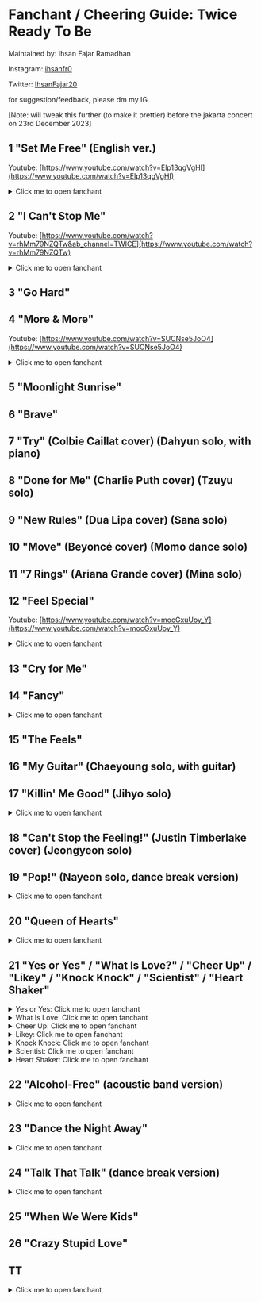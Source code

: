 # Fanchant / Cheering Guide: Twice Ready To Be

Maintained by: Ihsan Fajar Ramadhan

Instagram: [ihsanfr0](https://instagram.com/ihsanfr0)

Twitter: [IhsanFajar20](https://twitter.com/IhsanFajar20)

for suggestion/feedback, please dm my IG

[Note: will tweak this further (to make it prettier) before the jakarta concert on 23rd December 2023]

## 1 "Set Me Free" (English ver.)

Youtube: [https://www.youtube.com/watch?v=Elp13qgVgHI](https://www.youtube.com/watch?v=Elp13qgVgHI)

<details>

  <summary>Click me to open fanchant</summary>


<ins>***(teu.wa.i.seu.set.mi.peu.ri)***</ins>

modeun geol ileobeorindaedo <ins>***sanggwan eopseo***</ins>

jigeum i gamjeongi sunganira haedo

ijeneun deo isang nae mam <ins>***sumgigin shireo***</ins>

ne nunbichi nal jayuropge mandeuljana



<ins>***No No No No No***</ins>

uisikaji malgo nal anajwo

deoneun ileul geotdo sumgil geotdo eopseo 

<ins>***[cheer]***</ins>


nae modeun geol georeo <ins>***Risk it all***</ins>

i sarang malgoneun <ins>***Fade out***</ins>

Gonna <ins>***set me set me set me free***</ins>

nae mam kkeutkkaji gal teni

neon geunyang nal aneumyeon dwae

Come and <ins>***set me set me set me free***</ins>



naega wonhadeon Best of Me <ins>***(najeongmo)***</ins>

ije naneun ready to be <ins>***(sajimi)***</ins>

Yeah gonna <ins>***set me set me set me free (dachaejjeu)***</ins>

jigeum All eyes on me

nareul anajwo da borandeusi <ins>***(teuwaiseu)***</ins>

Yeah come and <ins>***set me set me set me free***</ins>



eoriseogeun chungdongira haedo <ins>***sanggwan eopseo***</ins>

nal gaduneun siseon ttawin imi Outta sight

jigeum urin naega kkumkkwowatdeon <ins>***geudaero***</ins>

nunape geuryeojin wanbyeokan Fantasy



<ins>***No No No No No***</ins>

singyeong sseujimalgo nal anajwo

deoneun ileul geotdo sumgil geotdo eopseo 

<ins>***[cheer]***</ins>



nae modeun geol georeo <ins>***Risk it all***</ins>

i sarang malgoneun <ins>***Fade out***</ins>

Gonna <ins>***set me set me set me free***</ins>

nae mam kkeutkkaji gal teni

neon geunyang nal aneumyeon dwae

Come and <ins>***set me set me set me free***</ins>



naega wonhadeon Best of Me <ins>***(najeongmo)***</ins>

ije naneun ready to be <ins>***(sajimi)***</ins>

Yeah gonna <ins>***set me set me set me free (dachaejjeu)***</ins>

jigeum All eyes on me

nareul anajwo da borandeusi <ins>***(teuwaiseu)***</ins>

Yeah come and <ins>***set me set me set me free***</ins>



I’m gonna tell you straight

No matter what they say (ei~)

du jeomeul inneun Line an kkeunkyeo <ins>***All my TWICE***</ins>

budichigo neomeojyeodo ireukyeo nal

du nuni matdaeul ttaen <ins>***Make me feel special***</ins>

neoro inhae wanjeonhan naro Completed

i mal mideodo dwae cause <ins>***this is official uh!***</ins>



nae modeun geol georeo <ins>***Risk it all***</ins>

i sarang malgoneun <ins>***Fade out***</ins>

Gonna <ins>***set me set me set me free***</ins>

nae mam kkeutkkaji gal teni

neon geunyang nal aneumyeon dwae

Come and <ins>***set me set me set me free***</ins>



naega wonhadeon Best of Me <ins>***(najeongmo)***</ins>

ije naneun ready to be <ins>***(sajimi)***</ins>

Yeah gonna <ins>***set me set me set me free***</ins> <ins>***(dachaejjeu)***</ins>

jigeum All eyes on me

nareul anajwo da borandeusi <ins>***(teuwaiseu)***</ins>

Yeah come and <ins>***set me set me set me free***</ins>


</details>

## 2 "I Can't Stop Me"

Youtube: [https://www.youtube.com/watch?v=rhMm79NZQTw&ab_channel=TWICE](https://www.youtube.com/watch?v=rhMm79NZQTw)


<details>

  <summary>Click me to open fanchant</summary>


<ins>***(neomuna jjarithae teu! wa! i! seu!)***</ins>


allami ullyeodae <ins>***Ring ring a ling***</ins>

seoroe nungiri daeul ttaemada

almyeonseo <ins>***bingbing doneunde***</ins>

jeomjeom dagagajana I know it’s too late



<ins>***maeumsogeuroneun***</ins> da algo itjana

gyeolgugeneun seoneul neomge dwel georaneun geol

<ins>***I’m warning to myself***</ins>

neo geureomyeon an dwae

maebun, maecho, nae mami nae mameul chuwolhae

<ins>***Out of control (TWICE!)***</ins>



nareul gamsihaneun jeo <ins>***Spot spot spotlight***</ins>

bichulsurok eodum sogeuro ppallyeo deureo

kkeuchi boineunde <ins>***I know it’s not right***</ins>

I can’t stop me, can’t stop me <ins>***(No eouo Ha!)***</ins>

nae ape noyeojin i <ins>***Red red red line***</ins>

geonneopyeone neowa nan imi nuneul matchwo

neukkigo sipeo <ins>***jjarithan Highlight***</ins>

I can’t stop me, can’t stop me <ins>***(No eouo)***</ins>



Ooh Ooh Ooh Ooh <ins>***(najeongmo)***</ins>

Ooh Ooh Ooh Ooh <ins>***(sajimi)***</ins>

Ooh Ooh Ooh Ooh <ins>***(dachaejjeu)***</ins>

I can’t stop me, can’t stop me



nungama dallagu <ins>***Ya ya***</ins>

ttak han beonman No rules <ins>***Ah ah***</ins>

moreun cheokae jwo Lights off <ins>***tonight***</ins>

na chameul su eopseul geo gata Losing myself



ijeneun <ins>***Turning back***</ins>

bulganeunghae nan jeomjeom deo gipeun eodume

neomuna <ins>***jjarithae***</ins>

na nuneul gameullae

dasineun doragal su eopseul geonman gatae

<ins>***Out of control (TWICE!)***</ins>



nareul gamsihaneun jeo <ins>***Spot spot spotlight***</ins>

bichulsurok eodum sogeuro ppallyeo deureo

kkeuchi boineunde <ins>***I know it’s not right***</ins>

I can’t stop me, can’t stop me <ins>***(No eouo Ha!)***</ins>

nae ape noyeojin i <ins>***Red red red line***</ins>

geonneopyeone neowa nan imi nuneul matchwo

neukkigo sipeo <ins>***jjarithan Highlight***</ins>

I can’t stop me, can’t stop me <ins>***(No eouo)***</ins>



Risky risky wiggy wigi

<ins>***This is an emergency***</ins>

Help me, help me, somebody stop me

<ins>***Cuz I know I can’t stop me***</ins>

dabeun algo itjana

<ins>***geunde gago itjana***</ins>

ireogo sipji ana

nae ane naega <ins>***tto inna bwa***</ins>



<ins>***[cheer]***</ins> naneun wonhaneunde

wonhaneun ge andwae

Guilty nan sileunde

I can’t stop me, can’t stop me, can’t stop me



nareul gamsihaneun jeo <ins>***Spot spot spotlight***</ins>

bichulsurok eodum sogeuro ppallyeo deureo

kkeuchi boineunde <ins>***I know it’s not right***</ins>

I can’t stop me, can’t stop me <ins>***(No eouo Ha!)***</ins>

nae ape noyeojin i Red red red line

geonneopyeone neowa nan imi nuneul matchwo

neukkigo sipeo <ins>***jjarithan Highlight***</ins>

I can’t stop me, can’t stop me <ins>***(No eouo)***</ins>



<ins>***(imnayeon yujeongyeon momojjang sanajjang)***</ins>

<ins>***(bakjihyo minajjang gimdahyeon sonchaeyeong)***</ins>

<ins>***(jojjeuwi jjarithae ai! kaen! seutap! mi!)***</ins>

I can’t stop me, can’t stop me



Ooh Ooh Ooh Ooh <ins>***(najeongmo)***</ins>

Ooh Ooh Ooh Ooh <ins>***(sajimi)***</ins>

Ooh Ooh Ooh Ooh <ins>***(dachaejjeu)***</ins>

<ins>***(bichulsurok ppajyeodeureo teu! wa! i! seu!)***</ins>


</details>

## 3 "Go Hard"


## 4 "More & More"

Youtube: [https://www.youtube.com/watch?v=SUCNse5JoO4](https://www.youtube.com/watch?v=SUCNse5JoO4)

<details>

  <summary>Click me to open fanchant</summary>


I know I want it

ibe bareun sorin ije geumanhalge

Cause I deserve it <ins>***deserve it***</ins>

hoksi jamkkan naega miwojideorado geokjeong an halge

Cause I know you <ins>***I know you***</ins>



nae nuneul jakku pihaebwa (hey)

ne mameul jakku sumgyeobwa (hey)

naegeseo domangchyeobwa No no

gamatdeon nuneul tteosseul ttae (hey)

mundeuk naega tteooreul ttae (hey)

You are gonna be mine again



You’re gonna say <ins>***more more more more more and more***</ins>

meomchuji mothae More more more and more

geureoni han beon deo

I wanna have <ins>***more more more more more and more***</ins>

meomchugi sileo <ins>***More more more and more***</ins>

geureoni han beon deo <ins>***(TWICE)***</ins>



meomchujireul mothae

<ins>***More and more***</ins>

geureoni han beon deo <ins>***(deo)***</ins>

meomchugiga sileo

<ins>***More and more***</ins>

geureoni han beon deo <ins>***(TWICE)***</ins>



Do you feel me

niga nal wihan saramirago minni

Only for me <ins>***only for me***</ins>

ganjireoun mareun guji haji anado neon

Cause you know me <ins>***you know me***</ins>



ne gwireul jakku magado <ins>***(hey)***</ins>

nareul meolli mireonaedo <ins>***(hey)***</ins>

naegeseo meoreojyeodo (jeo meolli) No no

naega dasi neol bureumyeon <ins>***(hey)***</ins>

naye moksoril deureumyeon <ins>***(hey)***</ins>

You are gonna be mine again

Yeah han beon deo



You’re gonna say <ins>***more more more more more and more***</ins>

meomchuji mothae <ins>***More more more and more***</ins>

geureoni han beon deo

I wanna have more <ins>***more more more more and more***</ins>

meomchugi sileo <ins>***More more more and more***</ins>

geureoni han beon deo <ins>***(TWICE)***</ins>



meomchujireul mothae

<ins>***More and more***</ins>

geureoni han beon deo <ins>***(deo)***</ins>

meomchugiga sileo

<ins>***More and more***</ins>

geureoni han beon deo <ins>***(TWICE)***</ins>



<ins>***(Im Nayeon! Yoo Jeongyeon! Momojjang! Sanajjang! Park Jihyo!)***</ins>

<ins>***(Minajjang! Kim Dahyun! Son Chaeyeong! Cho Jjeuwi!)***</ins>

<ins>***(geureoni han beondeo)***</ins>

<ins>***(najeongmo! sajimi! dachaejjeu!) [cheer]***</ins>



nan wollae yoksimjaengi mollatdamyeon <ins>***mian***</ins>

sagwaneun miri halge Cuz I want you <ins>***more more***</ins>

uigyeoneun pillyo eopseo humchil geoya <ins>***ne mam***</ins>

naege hollige doelgeol You can’t say <ins>***no no***</ins>

nan dodukgoyangi <ins>***oneulmaneun neol***</ins>

kkok jabeureo wasseunikka <ins>***ttak gidaryeo neo***</ins>

meolli gaji malgo dasi naege <ins>***Come come***</ins>

Yeah han beon deo



meomchujireul mothae

<ins>***More and more***</ins>

geureoni han beon deo <ins>***(deo)***</ins>

meomchugiga sileo

<ins>***More and more***</ins>

geureoni han beon deo <ins>***(TWICE)***</ins>


</details>

## 5 "Moonlight Sunrise"


## 6 "Brave"


## 7 "Try" (Colbie Caillat cover) (Dahyun solo, with piano)


## 8 "Done for Me" (Charlie Puth cover) (Tzuyu solo)


## 9 "New Rules" (Dua Lipa cover) (Sana solo)


## 10 "Move" (Beyoncé cover) (Momo dance solo)


## 11 "7 Rings" (Ariana Grande cover) (Mina solo)


## 12 "Feel Special"

Youtube: [https://www.youtube.com/watch?v=mocGxuUoy_Y](https://www.youtube.com/watch?v=mocGxuUoy_Y)

<details>

  <summary>Click me to open fanchant</summary>


You make me feel special

<ins>***(najeongmo! sajimi! dachaejjeu!)***</ins>

<ins>***(hamkkeyeoseohaengbokae)***</ins>

<ins>***(wonseu! teuwaiseu! jalhaja~!)***</ins>



geureon nari isseo

gapjagi honjain geonman gateun nal

eodil gado nae jariga anin geonman gatgo

<ins>***gogaen tteolgwojineun nal***</ins>



geureol ttae mada naege

<ins>***eolmana naega sojunghanji mal***</ins>

haejuneun neoye geu hanmadie

Everything’s alright

chorahan nobodyeseo dasi somebody

<ins>***teukbyeolhan naro byeonhae***</ins>



<ins>***You make me feel special***</ins>

sesangi amuri nal jujeo anchyeodo

apeugo apeun maldeuri nal jjilleodo

<ins>***nega isseo nan dasi useo***</ins>

That’s what you do

<ins>***Again I feel special***</ins>

amu geotdo anin jonjae gatdagado

sarajyeodo moreul saram gatdagado

<ins>***nal bureuneun ne moksorie***</ins>

I feel loved, I feel so special



<ins>***jakku***</ins> sumgoman sipeoseo

<ins>***maju***</ins> hagiga sileosseo

modeun ge uimireul ileun deusi

naega uimireul ileun deusi gamanhi

<ins>***jujeo anja isseul ttae***</ins>



<ins>***geu ttae nae ape natanan neoye***</ins>

ttatteuthan misowa songire

Everything’s alright

chorahan nobodyeseo dasi somebody

<ins>***teukbyeolhan naro byeonhae***</ins>



<ins>***You make me feel special***</ins>

sesangi amuri nal jujeo anchyeodo

apeugo apeun maldeuri nal jjilleodo

<ins>***nega isseo nan dasi useo***</ins>

That’s what you do

<ins>***Again I feel special***</ins>

amu geotdo anin jonjae gatdagado

sarajyeodo moreul saram gatdagado

<ins>***nal bureuneun ne moksorie***</ins>

I feel loved, I feel so special



<ins>***Oh~ You make everything alright***</ins>

gureumi jjwak kkin <ins>***haetsal han jum eomneun nal***</ins>

nega baro naye <ins>***shining light (ei~)***</ins>

That’s what you do

amuri eoduun bamdo dasi nat <ins>***(Oh~)***</ins>

I owe it to you

Because you make me feel



You make me feel special <ins>***[cheer]***</ins>

sesangi amuri nal jujeo anchyeodo

apeugo apeun maldeuri nal jjilleodo

<ins>***nega isseo nan dasi useo***</ins>

That’s what you do

<ins>***Again I feel special***</ins>

amu geotdo anin jonjae gatdagado

sarajyeodo moreul saram gatdagado

<ins>***nal bureuneun ne moksorie***</ins>

I feel loved, I feel so special



<ins>***(Im Nayeon! Yoo Jeongyeon! Momojjang!)***</ins>

<ins>***(Sanajjang! Park Jihyo! Minajjang!)***</ins>

<ins>***(Kim Dahyun! Son Chaeyoung! Cho Jjeuwi!)***</ins>

<ins>***(wonineo millieon)***</ins>

<ins>***(nunbusige saranghae)***</ins>

<ins>***(teu.wa.i.seu!)***</ins>


</details>

## 13 "Cry for Me"


## 14 "Fancy"

<details>

  <summary>Click me to open fanchant</summary>


(najeongmo! sajimi! dachaejjeu!

jigeum neoegero gallae

FANCY, TWICE!)



jigeum haneul gureum saegeun Tropical yeah (yeah!)

jeo taeyang ppalganbit ne du bol gata

Oh tell me I’m the only one baby

I fancy you (fancy you!) I fancy you fancy you (TWICE!)



It’s dangerous ttakkeumhae neon jangmi gata (yeah!)

gwaenchana jogeumdo nan geomnaji ana

deo sege kkok jaba Take my hand

jom wiheomhalgeoya deo wiheomhalgeoya baby



dalkomhan (hey!) chokollit aiseukeurimcheoreom

nogabeorineun jigeum nae gibun So lovely

kkamkkamhan (hey!) uju sok gajang banjjagineun

jeo byeol jeo byeol geu yeope keun ne byeol



geogi neo I fancy you amuna wonhaji ana

Hey I love you (Love ya)

geurae neo I fancy you kkumcheoreom haengbokaedo dwae

Cause I need you (What)



Fancy you

nuga meonjeo joahamyeon eottae

Fancy you

jigeum neoegero gallae Fancy, Ooh



maeil maeil nan jeongmal amugeotdo mothane

Oh my May day ireoda keunil nael geot gateunde

Bang bang meoriga hollin deut Reseti dwae

eojjeomyeon joa ige manneungeonji molla S.O.S



Swim swim neoran badae jamsuhami dwae

maeiri Birthday dalkomhae neowa naye Fantasy

Dream dream machi kkumgata bol kkojibeobwa

yojeum naye sangtae mesejin rallalla Baby



dalkomhan (hey!) chokollit aiseukeurimcheoreom

nogabeorineun jigeum nae gibun So lovely

kkamkkamhan (hey!) uju sok gajang banjjagineun

jeo byeol jeo byeol geu yeope keun ne byeol



geogi neo I fancy you amuna wonhaji ana

Hey I love you (Love ya)

geurae neo I fancy you kkumcheoreom haengbokaedo dwae

Cause I need you (What)



Fancy you

nuga meonjeo joahamyeon eottae

Fancy you

jigeum neoegero gallae Fancy, Ooh



[cheer] yeongicheoreom huk sarajilkka

neul gadeuki dama neol du nune dama

[cheer] saenggangmaneuro pogeunhaejyeo

mollae dwieseo ana neol nochi aneullae



geogi neo I fancy you amuna wonhaji ana

Hey I love you (Love ya)

geurae neo I fancy you kkumcheoreom haengbokaedo dwae

Cause I need you (What)



Fancy you

nuga meonjeo joahamyeon eottae

Fancy you

jigeum neoegero gallae Fancy TWICE!



</details>

## 15 "The Feels"


## 16 "My Guitar" (Chaeyoung solo, with guitar)


## 17 "Killin' Me Good" (Jihyo solo)

<details>

  <summary>Click me to open fanchant</summary>


(mudaecheonjae park jihyo! yeongwonhi! binnaja!)

Something that I can’t deny (park jihyo)

cheoeum ibeul daen geu sungan

onmomi neukkineun mwonga

Something that I can’t explain (saranghae)

hajiman neomu teukbyeolhae

nuneul gamgoseo jipjunghae



momi tteooreuneun sigan

nae ane deullineun soriman

deutgo geudaero ttaragallae (That’s what you do)

I’m losing all my senses

You’re taking me to places

And you know all that I can say is



[cheer] Killin’ me killin’ me good

(so good so good)

Feeling things I never knew that I could

nega mandeureojuneun i gibun

sip chomada saenggagi na (jihyoga)

nae moseube naega nolla

You’re killin’ me killin’ me good

You’re making me feel something new (hey)

You’re making me feel so brand new



[cheer] naboda nal deo jal aneun geoya

You keep on making me say oh my oh my

Don’t stop du daneoman kkeuteopsi

ne gwie soksagiji Take me so high



naege neol matgil sigan

ije neol wihae junbihan

nal boyeojulge neoegeman

I’ll let you lose your senses

And make you and go to places

Then I know all that you can say is



[cheer] You’re killin’ me killin’ me good

(so good so good)

Feeling things I never knew that I could

nega mandeureojuneun i gibun

sip chomada saenggagi na (jihyoga)

nae moseube naega nolla

You’re killin’ me killin’ me good

You’re making me feel something new (hey)

You’re making me feel so brand new



[cheer] Oh oh nal soljikage hae modu pyohyeonhage dwae

geuraeseo tto nae ibeseo naoneun

Oh oh neon wiheomhage dalkomhae (dalkomhae)

geuraeseo nan gyesok wonhae (wonhae)

I just can’t help but to say



[cheer] Killin’ me killin’ me good

(so good so good)

Feeling things I never knew that I could

nega mandeureojuneun i gibun

sip chomada saenggagi na (jihyoga)

nae moseube naega nolla

You’re killin’ me killin’ me good

You’re making me feel (saenggagi na park jihyo)

You’re making me feel (ttaragalge park jihyo)

You’re making me feel (gyesok wonhae park jihyo)

You’re making me feel so brand new

You’re killin’ me killin’ me good


</details>

## 18 "Can't Stop the Feeling!" (Justin Timberlake cover) (Jeongyeon solo)


## 19 "Pop!" (Nayeon solo, dance break version)

<details>

  <summary>Click me to open fanchant</summary>


(beoseonal suga eopseo, syupeoseuta Im Nayeon!)



What’s wrong?

hollil deusi nan neoreul jageukae (Pop, pop, pop)

Watch out, seollen deusi

ne bupun mami teojil deuthae (Pop, pop, pop)

(Let’s start) nae mamdaero play it

(Won’t stop) geochimeopsi shake it

You know? neon naege

dallyeoitdan geonman aradwo



imi neon nareul beoseonal suga eopseo

tteollin geu nunbit, ti naneun momjit, baby

teotteurigo sipeun neo (Pop, pop, pop)



seollemi meotgi jeone

I wanna make it

Pop, pop, pop, you want it

Pop, pop, pop, teojigil wonhae

gaseumi ttwineun i neukkim

I wanna make it

Pop, pop, pop, you want it

Pop, pop, pop, neol gatgil wonhae



Pop, pop, pop (Uh-uh)

Pop, pop, pop (Uh-uh)

Pop, pop, pop (Uh-uh)

Pop, pop, pop



neomu jal boyeo amuri sumgyeodo (imyeowon)

imi deulkin geol jakku dungdung tteodanijana (saranghae)



yeoyuropge check it

boran deusi, take it

Baby, baby, you’re out of control

So you’re under my control [cheer]



seollemi meotgi jeone

I wanna make it

Pop, pop, pop, you want it

Pop, pop, pop, teojigil wonhae

gaseumi ttwineun i neukkim

I wanna make it

Pop, pop, pop, you want it

Pop, pop, pop, neol gatgil wonhae



Pop, pop, pop (Uh-uh)

Pop, pop, pop (Uh-uh)

Pop, pop, pop (Uh-uh)

Pop, pop, pop



Pop, pop, beobeulgachi teojyeo beorilji molla

kkeutdo eopsi jeomjeom bupureo ga

naege puk ppajin neoreul aesseo chamjin ma

Baby, eyes on me now, naega teotteuryeo jul teni

Five! ja ttaega dwaesseo, four

ttak sumeul meomchwo, three

nan neoreul gyeonwo, two, one

Here we go [cheer]



seollemi meotgi jeone

I wanna make it

Pop, pop, pop, you want it

Pop, pop, pop, teojigil wonhae

gaseumi ttwineun i neukkim

I wanna make it

Pop, pop, pop, you want it

Pop, pop, pop, neol gatgil wonhae



(neoege puk peojyeoseo) Pop, pop, pop (Uh-uh)

(syupeoseuta Im Nayeon!) Pop, pop, pop (Uh-uh) (You gotta pop it)

(beoseonal suga eopseo) Pop, pop, pop (Uh-uh) (I can’t stop it)

(saranghaeyo, Im Nayeon!) Pop, pop, pop

[cheer]


</details>

## 20 "Queen of Hearts"

<details>

  <summary>Click me to open fanchant</summary>

</details>

## 21 "Yes or Yes" / "What Is Love?" / "Cheer Up" / "Likey" / "Knock Knock" / "Scientist" / "Heart Shaker"

<details>

  <summary>Yes or Yes: Click me to open fanchant</summary>


Hey boy

Look, I’m gonna make this simple for you,

you got two choices… Yes or Yes

(nae daedabeun hanaya, wai, i, eseu, TWICE!)



(im nayeon! yoo jeongyeon! momo-jjang! sana-jjang!)

(park jihyo! mina-jjang! kim dahyun! son chaeyoung! cho tzuyu!)

dul junge hanaman golla YES or YES?

Ah ah-

hanaman seontaekae eoseo YES or YES?



naega ireokedo igijeogieotdeonga

mwonga ireoke gatgo sipdeon jeok isseonna (isseonna)

da nolla (da nolla)

nae ppeonppeonhame

Come on and tell me yes



saenggakboda gwagamhaejin naye sinario

i jeongdo planimyeon wanbyeokae manjokae (manjokae)

I don’t care (I don’t care)

nuga mworaedo

You better tell me yes



nae mameun jeonghaesseo Yes!

geureom ije ne daedabeul deureul charye (ne-!)

himdeulmyeon bogireul julge neon goreugiman hae

gominhal pillyodo eopge haejulge (go.min.an.hae.)



mwol goreulji molla junbihaebwasseo

dul junge hanaman golla YES or YES?

ne maeumeul molla junbihaebwasseo

hanaman seontaekae eoseo YES or YES?



sileoneun sileo na animyeon uri?

seontaegeul jonjunghae geojeoreun geojeolhae

seontaekjineun hana ja seontaegeun ni mam

It’s all up to you~

dul junge hanaman golla YES or YES?



jinsimilkka? Do not guess

jinsimini? Do not ask

aemaehan jwau malgo hwaksilhi wiaraero

There’s no letters N & O jiwobeorillae oneul buro

bokjapage gominhal pillyo eopseo jeongdabeun YES YES YO



eopdeon igisimdo jageukaneun neoye nungwa

neol hyanghan hogisimi mannaseo

taolla (taolla) taoreunda (taoreunda)

My heart burn burn burn

You better hurry up



jogeum swipge malhajamyeon

neon mwol gollado nal mannage dwel geoya (wa-!)

mwo jom hwangdanghagin haedo eokjirago haedo

jeoldae huhwehaji anke haejulge (hu.hwe.an.hae)



mwol goreulji molla junbihaebwasseo

dul junge hanaman golla YES or YES?

ne maeumeul molla junbihaebwasseo

hanaman seontaekae eoseo YES or YES?

sileoneun sileo na animyeon uri?

seontaegeul jonjunghae geojeoreun geojeolhae

seontaekjineun hana ja seontaegeun ni mam

Now, it’s all up to you



Maybe not No! No!

Maybe yes No! No!

jom deo seonmyeonghage ni mameul naege boyeobwa

gwi giullyeobwa

museun soriga deulliji anni?

It’s! simple! Y! E! S! hey!



[cheer]

dul junge hanaman golla Yes or Yes?

hanaman seontaekae eoseo Yes or Yes?

hana deo botaeseo Yes or Yes or Yes?

gollabwa ja seontaegeun ni mam



mwol goreulji molla junbihaebwasseo

dul junge hanaman golla YES or YES?

ne maeumeul molla junbihaebwasseo

hanaman seontaekae eoseo YES or YES?

sileoneun sileo na animyeon uri?

seontaegeul jonjunghae geojeoreun geojeolhae

seontaekjineun hana ja seontaegeun ni mam

It’s all up to you~



hanaman seontaekae eoseo TWICE or TWICE?


</details>

<details>

  <summary>What Is Love: Click me to open fanchant</summary>

(TWICE)

(gaja!) What is Love?

(nae sarangeun baro neo, teu.wa.i.seu!)



maeilgachi yeonghwa sogeseona

chaek sogeseona deurama sogeseo sarangeul neukkyeo

Um- sarangeul baewo



nae ilcheoreom jakku gaseumi ttwieo

dugeundugeungeoryeo seolleime bupureo olla

Um- gunggeumhaeseo michil geonman gata



Ooh eonjengan naegedo

ireon iri siljero ireonalkka

geuge eonjejjeumilkka? eotteon saramilkka?



I wanna know

satangcheoreom dalkomhadaneunde

I wanna know

haneureul naneun geot gatdaneunde

I wanna know know know know

What is love?

sarangi eotteon neukkiminji



I wanna know

haru jongil utgo itdaneunde

I wanna know

sesangi da areumdapdaneunde

I wanna know know know know

What is love?

eonjengan naegedo sarangi olkka



jigeum ireon sangsangmaneurodo

tteoollyeoman bwado gaseumi teojil geot gateunde

Um- ireoke joeunde



manil eonjenga jinjjaro naege

sarangi ol ttae nan ureobeoriljido molla

Um- jeongmal gunggeumhae michil geonman gata



Ooh eonjengan naegedo

ireon iri siljero ireonalkka

geuge eonjejjeumilkka? eotteon saramilkka?



I wanna know

satangcheoreom dalkomhadaneunde

I wanna know

haneureul naneun geot gatdaneunde

I wanna know know know know

What is love?

sarangi eotteon neukkiminji



I wanna know

haru jongil utgo itdaneunde

I wanna know

sesangi da areumdapdaneunde

I wanna know know know know

What is love?

eonjengan naegedo sarangi olkka



jigeum sesang eoneu gose salgo inneunji

dodaeche eonjejjeum nawa mannage dwelleunji

eonje eotteoke uriui inyeoneun

sijakdwelleunji moreujiman neukkimi eojjeonji



jinjja joeul geot gata waenji

yeonghwa deuramabodado deo meotjin

sarangi ol geoya nae yegam eonjena matji

eoseo natanabwa naneun da junbiga dwaetji

Ready!



(eodi isseulkka)

chajanael geoya

(eodi isseulkka)

bogo sipeo jukgesseo

deo isang chameul su eopseul geonman gata



satangcheo [cheer] reom dalkomhadaneunde

haneureul [cheer] naneun geot gatdaneunde



I wanna know know know know

What is love?

sarangi eotteon neukkiminji



haru jong[cheer]il utgo itdaneunde

sesangi [cheer] da areumdapdaneunde



I wanna know know know know

What is love?

eonjengan naegedo sarangi olkka



I wanna know (im nayeon! yoo jeongyeon! momo-jjang!)

(sana-jjang)I wanna know

(park jihyo! mina-jjang! kim dahyun! son chaeyoung!)

(chou tzuyu! wonseu-e! sarangeun! teudungi!)I wanna know know know know What is love?

I wanna know I wanna know



I wanna know (im nayeon! yoo jeongyeon! momo-jjang!)

(sana-jjang)I wanna know

(park jihyo! mina-jjang! kim dahyun! son chaeyoung!)

(chou tzuyu! saranghae)I wanna know know know know

What is Love?

I wanna know


</details>

<details>

  <summary>Cheer Up: Click me to open fanchant</summary>

(teu.wa.i.seu)

maeil ullineun belbelbel

ijen nareul baeryeohae jwo

baeteori nangbihagin sileo

jakkuman bwa jakku jakkuman wa

jeonhwaga peong teojil geonman gata

molla molla sumdo mot swindae

na ttaemune himdeureo kung simjangi tteoreojindae wae

gyae mareun na neomu yeppeudae

jarang haneun geon anigo



a akkaneun mot badaseo mianhae

chingureul mannaneura shy shy shy

mannagin jom geureoko mianhae

jom itta yeollakalge later



joreujima eolma gaji ana

bureuge haejulge Baby

ajigeun jom illeo nae mam gatgin illeo

hajiman deo boyeojullae



CHEER UP BABY

CHEER UP BABY

jom deo himeul nae

yeojaga swipge mameul jumyeon an dwae

geuraeya (teu.wa.i.seu)nega nal deo joahage dwelgeol

taeyeonhage yeongihallae amureochi anke

naega neol joahaneun mam moreuge

just get it together and then baby CHEER UP



anjeolbujeol moksoriga yeogikkaji deullyeo

ttame jeojeun jeonhwagiga yeogiseodo boyeo

baro baro daedapaneun geotdo maeryeok eopseo

mesijiman ilgo hwagin an haneun geon gibon



eoeoeo neomu simhaenna boy

ireodaga jichilkka bwa geokjeongdwegin hago

eoeoeo an geureomyeon naega deo

ppajil geonman gateo ppajil geonman gateo



a dapjangeul mot hae jwoseo mianhae

chingureul mannaneura shy shy shy

mannagin jom geureoko mianhae

jom itta yeollakalge later



joreuji ma eodi gaji ana

dweeo julge neoye Baby

neomu ppallin sileo seonguireul deo boyeo

naega neol gidaryeo julge



CHEER UP BABY

CHEER UP BABY

jom deo himeul nae

yeojaga swipge mameul jumyeon an dwae

geuraeya (teu.wa.i.seu)nega nal deo joahage dwelgeol

taeyeonhage yeongihallae amureochi anke

naega neol joahaneun mam moreuge

just get it together and then baby CHEER UP



[cheer] nado nega joa sangcheo ibeulkka bwa

geokjeongdwejiman yeojanikka ihaehaejugil

songmaeum deulkilkka bwa geobi na

jigeumcheoreom jogeumman deo dagawa

geuri orae geollijin ana

just get it together and then baby CHEER UP



[cheer] Be a man, a real man

gotta see you love me like a real man

Be a man, a real man

gotta see you love me like a real man



CHEER UP BABY

CHEER UP BABY

jom deo himeul nae

yeojaga swipge mameul jumyeon an dwae

geuraeya (teu.wa.i.seu)nega nal deo joahage dwelgeol



taeyeonhage yeongihallae amureochi anke

naega neol joahaneun mam moreuge

just get it together and then baby CHEER UP


</details>

<details>

  <summary>Likey: Click me to open fanchant</summary>

(TWICE!)

(laikireul! nulleojwo! teu.wa.i.seu)



seollenda Me Likey Me Likey Likey Likey

Me Likey Likey Likey

dugeundugeundugeun Heart Heart



Me Likey Me Likey Likey Likey

Me Likey Likey Likey

dugeundugeundugeun



jakku deureonaego sipji jakkuman

sasohan geot hanakkaji jeonbuda



jageun hwamyeon soge naega jeil yeppeo boigopa

ajigeun gamchwo ireon nae maeum kkukkkuk



meot burindaneun geon jeongmal gwichaneun geo [cheer]

geureotago jeoldae daechunghal suga eomneungeol



maeil gaseum ttwige hae igeon nega mollayaman dwae

geureomyeonseo ppeonppeonhage



BBkeurim papapa ripseutigeul mammamma

kamerae damabolkka yeppeuge



igeo bomyeon useojwo geurigo kkok nulleojwo

jeo mite angjeungmatgo saeppalgan

Heart Heart



geunde joayoran mareun ppeonhae

nae mam pyohyeonhagien bujokande

geunde joayo jamdo mot jado jigakage dwaedo joeungeol



seollenda Me Likey Me Likey Likey Likey

Me Likey Likey Likey

dugeundugeundugeun Heart Heart



Me Likey Me Likey Likey Likey

Me Likey Likey Likey

dugeundugeundugeun



sumeul hup chama jipeoreul ollige

dasi hanbeon heorireul hup

eurachachacha da ibeotda Baby

sesangen yeppeun osi neomunado manko mana



BBBkeurim papapa ripseutigeul mammamma

kamerae damabolkka yeppeuge



igeo bomyeon useojwo geurigo kkok nulleojwo

jeo mite angjeungmatgo saeppalgan

Heart Heart



geunde joayoran mareun ppeonhae

nae mam pyohyeonhagien bujokande

geunde joayo jamdo mot jado jigakage dwaedo joeungeol



[cheer]

geujeo barabogo itji amu maldo hal su eopji

[cheer]

jogeumman deo dagawayo nae mam arajwoyo

deo isang gamchugoman sipji ana



oneulttara gibuni kkulkkulhae

an geureoncheokae bwado seulpeune

amu baneung eomneun neo ttaeme ppijyeonneunde

nunchi eopsi chingudeuri naorago bureune



Oh jamkkanman jamkkanman

yeollagi ijeya oneungeol Woo

harujongil gibuni watda gatda

uldagado dasi sinnaseo chumchune



(im nayeon! yoo jeongyeon! momo-jjang! sana-jjang!

park jihyo! mina-jjang! kim dahyun! son chaeyoung! chou tzuyu!

won ineo millieon joayo!

laikireul nulleojwo teu.wa.i.seu)



seollenda Me Likey Me Likey Likey Likey

Me Likey Likey Likey

dugeundugeundugeun Heart Heart



Me Likey Me Likey Likey Likey

Me Likey Likey Likey

dugeundugeundugeun Heart Heart


</details>

<details>

  <summary>Knock Knock: Click me to open fanchant</summary>

yeoldu siga dwemyeon datyeoyo jogeumman seodulleo jullaeyo

Knock knock knock knock knock on my door

Knock knock knock knock knock on my door

bami dwemyeon nae mamsoge churimmuni yeollijyo

nugunga pillyohae Someone else



jakkujakku seoseongine mollaemollae humchyeobone

Knock knock knock knock knock on my door

Knock knock knock knock knock on my door

bona mana tto playboy tteobona mana bad boy

hwaksini pillyohae

Knock knock



nae mami yeollige dudeuryeo jwo sege kung kung dasi han beon kung kung

Baby knock knock knock knock knock on my door

Knock knock knock knock knock

swipge yeollijineun aneul geoya

Say that you’re mine



naeildo moredo dasi wa jwo junbihago gidarilge (knock on my)

Baby knock knock knock knock knock on my door

Knock knock knock knock knock

deureodo gyesok deutgo sipeungeol Knock on my door



[cheer] pillyo eopseo gold key or get lucky

jinsimimyeon everything’s gonna be okay

eotteokae beolsseo wanna bwa jamsiman gidaryeo jullaeyo (ne!)

honja isseul ttae huk deureowa jeongsineopsi nal heundeureo nwa

jigeumi ttak neol wihan show time (make it yours)



daeng daeng ullimyeon maeil chajawa jullae

baengbaeng doldagan jamdeureo beorilgeollyo

Knock knock knock knock knock on my door

Knock knock knock knock knock on my door

Come in come in come in baby take my hands



nae mami yeollige dudeuryeo jwo sege kung kung dasi han beon kung kung

Baby knock knock knock knock knock on my door

Knock knock knock knock knock

swipge yeollijineun aneul geoya

Say that you’re mine



naeildo moredo dasi wa jwo junbihago gidarilge (knock on my)

Baby knock knock knock knock knock on my door

Knock knock knock knock knock

deureodo gyesok deutgo sipeungeol Knock on my door



[cheer] Hey hey i sigani jinamyeon

gudeo itdeon nae mami nae nae mami

aiseukeurimcheoreom noga beoril tenikka

(nado gomawo~)(Come knock on my door~)



nae mami yeollige dudeuryeo jwo (Oh~) sege kung kung dasi han beon kung kung

Baby knock knock knock knock knock on my door

Knock knock knock knock knock

swipge yeollijineun aneul geoya

Say that you’re mine



naeildo moredo dasi wa jwo junbihago gidarilge (knock on my)

Baby knock knock knock knock knock on my door

Knock knock knock knock knock

deureodo gyesok deutgo sipeungeol Knock on my door



(im nayeon! yoo jeongyeon! momo-jjang! sana-jjang!)

(park jihyo! mina-jjang! kim dahyun! son chaeyoung!)

(I’m freakin’ freakin’ out freakin’ out out knock knock)



(chou tzuyu! wonineo! millieon! nae mameul)

Knock knock knock knock knock on my door

Knock knock knock knock knock on my door


</details>

<details>

  <summary>Scientist: Click me to open fanchant</summary>

Yeah

(TWICE)

wae jakku nal yeonguhae

ainsyutaindo anigo

wae geureoke gageul jae

sin, cosdo anigo

milgo danggineun ge

nae seutaireun deo anigo

araboda mal geomyeon

nune balpijina ma jom jebal (jebal)



neon saenggagi mana munjeya munje

meoritsongman deullyeodabomyeon mwo hae (mwohae)

gak jael sigane dap nael sigane

Better make a move



Love ain’t a science

Don’t need no license

meori ssamaego gominhalsurok Minus

Don’t try to be a genius

Why so serious?

mami ganeun daero Wooah

mami sikin daero What u, what u waiting for?



geurae mwol aranaesseo?

geudongan nae daehae

daeum gwamogeun mwoya?

So what’s the next class, then?

baengnal yeonguhaebwatja ireon sigimyeon Failure

bun danwiro bakkwieodaeneun

nae mameun mot pureonaelgeol



neon saenggagi mana munjeya munje

meoritsongman deullyeodabomyeon mwo hae (mwohae)

gak jael sigane dap nael sigane

Better make a move



Love ain’t a science

Don’t need no license

meori ssamaego gominhalsurok Minus

Don’t try to be a genius

Why so serious?

mami ganeun daero Wooah

mami sikin daero What u, what u waiting for?



(Ooh~) You got a crush on me

(Ooh~) You’re gonna fall for me

sarang apeseo ironi museun soyong, It’s all useless, uh-huh



iron ppasakan Genius ainsyutain

bodan buldojeo Curious peurangkensyutain

cheoreom doljinhae seotunde meotjine

geochimeopsi, sege Rush

Got a crush on me



dabi eopseo jaemiinneun geol neon wae molla

dabeul molla seolleeotdeon geol neon wae molla

nasa hana ppajin geotcheoreom saranghaja

(teuwaiseusaranghae!) ttak hanaman aneun babo dwen geotcheoreom



Love ain’t a science, uhm-uhm

Need no license, uhm-uhm

yeonguhae About me ’bout me

chungbunhi You know ’bout me

Love ain’t a science, uhm-uhm

Need no license, uhm-uhm

malhaetjana What u, what u, what u waiting for?



[cheer] Love ain’t a science

Don’t need no license

meori ssamaego gominhalsurok Minus

Don’t try to be a genius

Why so serious?

mami ganeun daero Wooah

mami sikin daero What u, what u waiting for?



(Im Nayeon! Yoo Jeongyeon! Momojjang! Sanajjang! Park Jihyo! Minajjang! Kim Dahyun! Son Chaeyeoung! Cho Jjeuwi! joahae! dabi eopseo seolleyeo! dabeul molla saranghae! teu.wa.i.seu!)


</details>

<details>

  <summary>Heart Shaker: Click me to open fanchant</summary>

Yeah Yeah Yeah Yeah Yeah

Come and be my love Come and be my love baby

Yeah Yeah Yeah Yeah Yeah

(nae simjangeul heundeureo teu.wa.i.seu.)

Come and be my love Come and be my love baby



meonghani seoseo mak gomingomin hae na igeo jinjja jalhaneun jisinji

Yeah Yeah Yeah Yeah mwo eottae

No No No No michyeosseo



nan jjeuwirago hae

mujakjeong insahalkka

nae jeonhwabeonhoya

jjokjireul jugo domangchilkka

Yeah Yeah Yeah Yeah eotteokae

No No No No



jigeumiya

Girl you can do it

nuni majuchigo itjana

Love is timing

nochimyeon huhwehalji molla

Love is coming, coming jomman deo yonggireul nae

deoneun mangseoriji ma



isanghage saenggakaedo eojjeol su eopseo banhaesseunikka

You’re my heart shaker, shaker nochigi sileo

You’re my heart shaker, shaker eotteokae



babocheoreom an gidaryeo naega malhallae banhaebeoryeotdago

nega mame deundago haru jongil bogo sipdago Would you be my love

banhaebeoryeosseunikka



pyojeonggwalli hae eosaekaji anke

maltuneun Cool Cool ginjanghal pillyo eopseo

Yeah Yeah Yeah Yeah

jeongsin bajjak charigo jipjunghae

No No No No

eotteokae ttokbaro mot bogesseo



jigeumiya

Girl you can do it

nuni majuchigo itjana

Love is timing

nochimyeon huhwehalji molla

Love is coming, coming jomman deo yonggireul nae

deoneun mangseoriji ma



isanghage saenggakaedo eojjeol su eopseo banhaesseunikka

You’re my heart shaker, shaker nochigi sileo

You’re my heart shaker, shaker eotteokae



babocheoreom an gidaryeo naega malhallae banhaebeoryeotdago

nega mame deundago haru jongil bogo sipdago Would you be my love

banhaebeoryeosseunikka



[cheer] neodo nal wonhage dwelgeoya nal saranghage dwel geol

ganjeolhi bara neodo nawa gatgireul Oh Yeah



mangseoriji ma meonjeo dagaga

sarangeul malhae jujeohaji ma

Come baby, be my, be my. be my love

Come baby, Bae, Bae, Bae, Bae



isanghage saenggakaedo eojjeol su eopseo banhaesseunikka

You’re my heart shaker, shaker nochigi sileo

You’re my heart shaker, shaker eotteokae



babocheoreom an gidaryeo naega malhallae joahandago

nega mame deundago haru jongil bogo sipdago

saranghandago banhaebeoryeotdago



(Yeah Yeah Yeah Yeah Yeah)

You are mine, Be mine, You are mine, Be mine

(Yeah Yeah Yeah Yeah Yeah)

joahandago malhallae

banhaesseunikka


</details>

## 22 "Alcohol-Free" (acoustic band version)

<details>

  <summary>Click me to open fanchant</summary>

(najeongmo! sajimi! dachaejjeu! yeoreumen TWICE!)



neowa isseul ttaen naege

singihan byeonhwaga inneunde (inneunde~)

jakku miso jitge dwae

amu ildo eomneunde



jakku mabeobe geollyeo (geollyeo!)

bameul saedo an jollyeo (jollyeo!)

dareun saenggak jiwojyeo (wojyeo!)

simjangsorineun keojyeo (kungkung!)

sarangi cham swiwojyeo

geuraeseo ppajigo ppajyeo jeomjeom neoege

That’s what you do to me



naneun Alcohol Free geunde chwihae (chwihae~ chwihae~)

masin ge hanado eomneunde (eomneunde~)

neowa isseul ttaemada irae (irae~ irae~)

nal boneun ne nunbit ttaemune

neoneun nuneuro masineun nae champagne, nae wine

nae Tequila, Margarita

Mojito with lime [👏]

Sweet Mimosa, Pina colada

I’m drunk in you

I’m drunk in you

(teu.wa.i.seu)



neoneun jeongmal teukbyeolhae [cheer]

jeonhyeo dokaji aneunde

naje byeori tteuge hae

han mogeum masyeonneunde



jakku mabeobe geollyeo (geollyeo!)

bameul saedo an jollyeo (jollyeo!)

dareun saenggak jiwojyeo (wojyeo!)

simjangsorineun keojyeo (kungkung!)

sarangi cham swiwojyeo

geuraeseo ppajigo ppajyeo jeomjeom neoege

That’s what you do to me



naneun Alcohol Free geunde chwihae (chwihae~ chwihae~)

masin ge hanado eomneunde (eomneunde~)

neowa isseul ttaemada irae (irae~ irae~)

nal boneun ne nunbit ttaemune



yo alkoldosuneun wanjeon zero point zero

geunde masil ttaemada jakku gireul ileo

jago ireonado kkaejiga ana

geunde i gibun silchiga ana

Easy to the mouth and tummy

Like a drink made of honey

i sul ireumeun dodaeche mwoni

Makes the whole world bright and sunny



naneun Alcohol Free geunde chwihae (chwihae~ chwihae~)

masin ge hanado eomneunde (eomneunde~)

neowa isseul ttaemada irae (irae~ irae~)

nal boneun ne nunbit ttaemune

neoneun nuneuro masineun nae champagne, nae wine

nae Tequila, Margarita

Mojito with lime [👏]

Sweet Mimosa, Pina colada

I’m drunk in you

I’m drunk in you


</details>

## 23 "Dance the Night Away"

<details>

  <summary>Click me to open fanchant</summary>

Na na na na na na na Na na na na na na na-

(su.bun.chung.jeon teu.wa.i.seu)



You and me in the moonlight (Ah ah ah ah-)

byeolkkot chukje yeollin bam (Ah ah ah ah ah-)

padosorireul teulgo chumeul chuneun i sungan

i neukkim jeongmal ttagiya! (Ah ah ah ah ah-)



badaya uriwa gachi nora (Ah-)

barama neodo ijjogeuro wa (Wah-)

dalbit jomyeong araeseo neowa nawa sesanggwa

da gachi Party all night long yeh it’s good!



[cheer] If you wanna have some fun

jjapjjalhan gonggicheoreom i sungane teukbyeolhan haengbogeul nochiji ma

One two three Let’s go

jeo uju wiro naragal deut chumchureo ga Hey

Let’s dance the night away [cheer]

Let’s dance the night away



Yeah- One two three Let’s go

jeo bada geonneo deullil deut sori jilleo

Let’s dance the night away

Dance the night away!!!

Let’s dance the night away!!! (Hoo-Woo!)

Dance the night away!!!

Let’s dance the night away!!!



You and me in this cool night (Ah ah ah ah-)

miso jinneun banjjok dal (Ah ah ah ah hey!)

geu eonjenga neowa na, jeo dal dwinmyeoneuro ga

patireul yeolgiro yaksok!! yeh it’s good! (Hey!)



[cheer] If you wanna have some fun

eunbit moraealcheoreom i sungane teukbyeolhan haengbogeul nochiji ma

One two three Let’s go

jeo uju wiro naragal deut chumchureo ga Hey-

Let’s dance the night (Huh woo-) away [cheer]

Let’s dance the night away (Hey!)



Yeah- One two three Let’s go

jeo bada geonneo deullil deut sori jilleo (Yeah!)

Let’s dance the night away



oneuri majimagin deut sori jilleo jeo meolli

kkeuteopsi naraoreul deut himkkeot ttwieo deo nopi

oneuri majimagin deut sori jilleo jeo meolli (ya! ya! ya!)

ssodajineun byeolbitgwa

Let’s dance the night away

[cheer] (yeah- yeah- yeah-)

Let’s dance the night away

Yeah- One two three Let’s go

(Yeah!)

Let’s dance the night away

yeah yeah yeah!

yeah yeah yeah!

yeah yeah yeah yeah

(im nayeon! yoo jeongyeon!) Let’s dance the night away

(momojjang! sanajjang!) Let’s dance the night away

(park jihyo! minajjang!) Let’s dance the night away

(kim dahyun! son chaeyoung!) Let’s dance the night away

(chou tzuyu!) Let’s dance the night away

[cheer]


</details>

## 24 "Talk That Talk" (dance break version)

<details>

  <summary>Click me to open fanchant</summary>

(najeongmo, sajimi, dachaejjeu, yeongwonhae)

(wonseuga, deullyeojulge, teuwaiseu, I love you)



nal boneun eyes, ssik unneun lips

mame deulji, I like it

ne A to Z kkwae dalkomhae (That’s right)

But I wanna skip (Just skip)

deo gyeoljeongjeogin thing (That thing)

bonnoneul wonhae bingbing dollin

seoron ttawi malgo (I mean L-word)



deo deo deo deo deo deo boyeojwo

neo neo neo neo neo neol allyeojwo

jigeum nan need some hints

chaeugo isseo neoran crosswords

Beep, beep, beep, beep, beep, the time is up

nan imi al geot gatjiman

ne moksoriro baro deutgo sipeunde (TWICE!)



Baby, nae dabeun ppeonhajana, yes or yes?

milgeona danggineun gwaenhan sigan nangbineun shireuni?

gwagamhage say it now, wonhae, one to ten

sijakaebolkka right now (gaja!)



[cheer] Tell me what you want

Tell me what you need

A to Z, da malhaebwa

But sijageun ireoke hae

Talk that talk, ttak han madi

Talk that talk, L-O-V-E

deullyeojwo, ooh

Now, now, now, now, now, yeah



neoye nun look, look look

wiaraero roll, roll, roll

ilgeotjana mwo picha

nunbit sai ogo ganeun mal (TWICE!)

chageunchageun, one, two, three (Just one, two, three)

deo chinjeolhage A-B-C (Like A-B-C)

Don’t stop and just replay, replay



Baby, nal ango dalkomhage tell me now

ttaeroneun ppeonhan mari deo jotaneun geol aljanni?

Favorite part, jigeumiya, now we’re almost there

sijakaebolkka right now (gaja!)



[cheer] Tell me what you want

Tell me what you need

A to Z, da malhaebwa

But sijageun ireoke hae

Talk that talk, ttak han madi

Talk that talk, L-O-V-E

deullyeojwo, ooh

Now, now, now, now, now, yeah



[cheer] dansunhan words, saranghandaneun mal

geuge daya nan kkumimeopsi deutgil wonhaji

[cheer] miruji ana neoege dagaga

nan simplehage da malhalge, I love you (I love you)



Tell me what you want

Tell me what you need

A to Z, da jochiman

nan i mari jeil joeunde

Talk that talk, ttak han madi

Talk that talk, L-O-V-E

Oh, yeah, it sounds so (Ayy) good

deo ppajyeodeureo puk



Tell me what you want

Tell me what you need

han beon deo haejwo geurae banggeum geu mal

Talk that talk, ttak han madi

Talk that talk, L-O-V-E

deullyeojwo, ooh

Now, now, now, now, now, yeah


</details>

## 25 "When We Were Kids"

## 26 "Crazy Stupid Love"

## TT

<details>

  <summary>Click me to open fanchant</summary>

(im nayeon! yoo jeongyeon! momo-jjang! sana-jjang!

park jihyo! mina-jjang! kim dahyun! son chaeyoung! chou tzuyu!

won ineo millieon! sesange dan hanappunin teu.wa.i.seu)



ireojido mothaneunde jeoreojido mothane

geujeo barabomyeo ba-ba-ba-baby

maeil sangsangman hae ireumgwa hamkke sseuk mareul nwanne baby

ajik urin moreuneun sainde



amugeona geolchyeodo areumdawo (dawo)

geoul sok dan duriseo haneun fashion show show



ibeonen jeongmal kkokkkok 

naega meonjeo talk talk

dajim ppuningeol maebeon dajim ppuningeol



nanananananana konnoraega naodaga nado mollae

nunmul nal geot gatae anin geot gatae naega anin geot gatae

I love you so much



imi nan da keotdago saenggakaneunde (ppang!)

eojjeomyeon nae maminde wae

nae mamdaero hal su eomneun geon wae

mireonaeryeogo hamyeon halsurok

jakku kkeullyeo wae jakku jakku kkeullyeo baby



I’m like TT Just like TT

ireon nae mam moreugo neomuhae neomuhae

I’m like TT (Ah~)

Just like TT (Ah~)

Tell me that you’d be my baby



[cheer] eocheoguni eopdago hae eolgul gapseul mothandae

jeonhyeo wiro andwae ba-ba-ba-baby

michil geot gatae i wajunge wae baeneun tto gopeun geonde

haru jongil meokgiman haneunde



maemmaemaemae amu jwedo eomneun inhyeongman ttaejji

jongil anjaitdaga eopdeuryeotda sigani hwekwekwek

pibuneun wae ireoke tto chikchik

jakku tiktik georigo man sipji

eomman gwichanke gyesok waewaewaewaewae



nanananananana konnoraega naodaga nado mollae

jjajeungnal geot gatae hwanal geot gatae ireon aega aninde

I love you so much



imi nan da keotdago saenggakaneunde (ppang!)

eojjeomyeon nae maminde wae

nae mamdaero hal su eomneun geon wae

mireonaeryeogo hamyeon halsurok

jakku kkeullyeo wae jakku jakku kkeullyeo baby



I’m like TT Just like TT

ireon nae mam moreugo neomuhae neomuhae

Tell me that you’d be my baby



idaero sarajyeo beorimyeon andwaeyo

ibeonen jeongmal kkokkkok naega meonjeo talk talk

dajim ppuningeol maebeon dajim ppuningeol



[cheer] imi nan da keotdago saenggakaneunde

eojjeomyeon nae maminde wae

nae mamdaero hal su eomneun geon wae

mireonaeryeogo hamyeon halsurok

jakku kkeullyeo wae jakku jakku kkeullyeo baby



I’m like TT Just like TT

ireon nae mam moreugo neomuhae neomuhae‘

I’m like TT (Ah~)

Just like TT (Ah~)

Tell me that you’d be my baby


</details>
